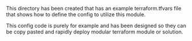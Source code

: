 This directory has been created that has an example terraform.tfvars file that shows how to define the config to utilize this module.

This config code is purely for example and has been designed so they can be copy pasted and rapidly deploy modular terraform module or solution.
